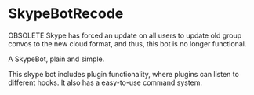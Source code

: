 SkypeBotRecode
==============

OBSOLETE
Skype has forced an update on all users to update old group convos to the new cloud format, and thus, this bot is no longer functional.

A SkypeBot, plain and simple.

This skype bot includes plugin functionality, where plugins can listen to different hooks. It also has a easy-to-use command system.
